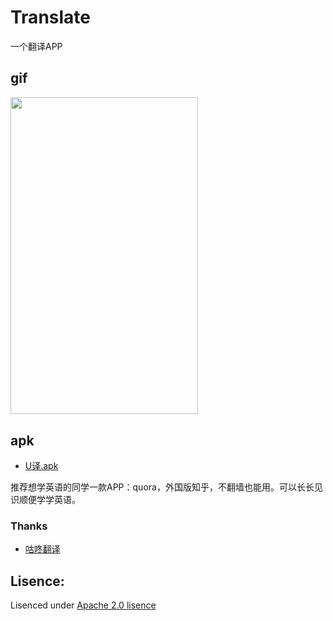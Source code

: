 # Translate
一个翻译APP

## gif
<img src="https://github.com/Ulez/Translate/blob/master/screenshots/view.gif" width = "300" height = "507.6" align=center />


## apk
* [U译.apk](https://github.com/Ulez/Translate/blob/master/apk/U译.apk?raw=true)


推荐想学英语的同学一款APP：quora，外国版知乎，不翻墙也能用。可以长长见识顺便学学英语。


### Thanks
* [咕咚翻译](https://github.com/maoruibin/TranslateApp)


## Lisence:

Lisenced under [Apache 2.0 lisence](http://opensource.org/licenses/Apache-2.0)
